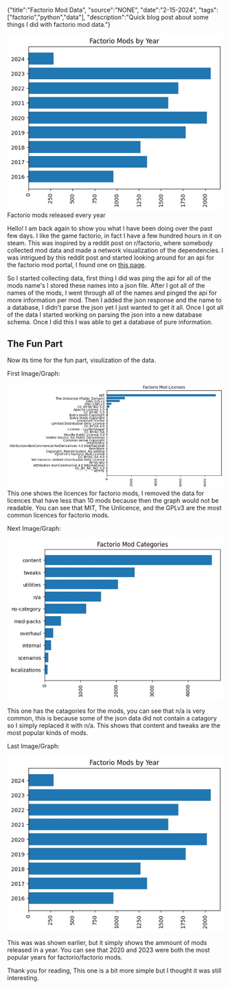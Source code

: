 {"title":"Factorio Mod Data", "source":"NONE", "date":"2-15-2024", "tags":["factorio","python","data"], "description":"Quick blog post about some things I did with factorio mod data."}


![Some data about factorio mods released every year](/static/5/modsyear.jpg)
Factorio mods released every year

Hello! I am back again to show you what I have been doing over the past few days.
I like the game factorio, in fact I have a few hundred hours in it on steam.
This was inspired by a reddit post on r/factorio, where somebody collected mod data and made a network visualization of the dependencies.
I was intrigued by this reddit post and started looking around for an api for the factorio mod portal, I found one on [this page](https://wiki.factorio.com/Mod_portal_API).

So I started collecting data, first thing I did was ping the api for all of the mods name's I stored these names into a json file.
After I got all of the names of the mods, I went through all of the names and pinged the api for more information per mod. Then I added the json response and the name to a database, I didn't parse the json yet I just wanted to get it all.
Once I got all of the data I started working on parsing the json into a new database schema. Once I did this I was able to get a database of pure information.

## The Fun Part
Now its time for the fun part, visulization of the data.

First Image/Graph:

![Factorio Mod Licences](/static/5/modlicences.jpg)
This one shows the licences for factorio mods, I removed the data for licences that have less than 10 mods because then the graph would not be readable.
You can see that MIT, The Unlicence, and the GPLv3 are the most common licences for factorio mods.

Next Image/Graph:

![Factorio Mod Catagories](/static/5/modcatagories.jpg)

This one has the catagories for the mods, you can see that n/a is very common, this is because some of the json data did not contain a catagory so I simply replaced it with n/a. This shows that content and tweaks are the most popular kinds of mods.

Last Image/Graph:

![Factorio mode release years](/static/5/modsyear.jpg)

This was was shown earlier, but it simply shows the ammount of mods released in a year. You can see that 2020 and 2023 were both the most popular years for factorio/factorio mods.

Thank you for reading, This one is a bit more simple but I thought it was still interesting.